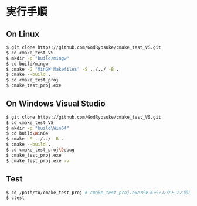 # 実行手順

## On Linux
```bash
$ git clone https://github.com/GodRyosuke/cmake_test_VS.git
$ cd cmake_test_VS
$ mkdir -p "build/mingw"
$ cd build/mingw
$ cmake -G "MinGW Makefiles" -S ../../ -B .
$ cmake --build .
$ cd cmake_test_proj
$ cmake_test_proj.exe
```

## On Windows Visual Studio
```bash
$ git clone https://github.com/GodRyosuke/cmake_test_VS.git
$ cd cmake_test_VS
$ mkdir -p "build\Win64"
$ cd build\Win64
$ cmake -S ../../ -B .
$ cmake --build .
$ cd cmake_test_proj\Debug
$ cmake_test_proj.exe
$ cmake_test_proj.exe -v
```

## Test
```bash
$ cd /path/to/cmake_test_proj # cmake_test_proj.exeがあるディレクトリと同じ場所
$ ctest
```

